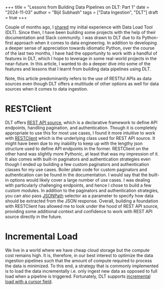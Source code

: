 +++
title = "Lessons from Building Data Pipelines on DLT: Part 1"
date = "2024-11-03"
author = "Bijil Subhash"
tags = ["Data Ingestion", "DLT"]
draft = true
+++

Couple of months ago, I [shared](https://bijilsubhash.io/blog/exploring-dlt-for-data-ingestion/) my initial experience with Data Load Tool (DLT). Since then, I have been building some projects with the help of their documentation and Slack community. I was drawn to DLT due to its Python-first approach when it comes to data engineering. In addition to developing a deeper sense of appreciation towards idiomatic Python, over the course of the last two months, I have had the opportunity to work with a handful of features in DLT, which I hope to leverage in some real-world projects in the near-future. In this article, I wanted to do a deeper dive into some of the features and lessons that I learnt from building data pipelines using DLT.

Note, this article predominantly refers to the use of RESTful APIs as data sources even though DLT offers a multitude of other options as well for data sources when it comes to data ingestion.

# RESTClient

DLT offers [REST API source](https://dlthub.com/docs/devel/dlt-ecosystem/verified-sources/rest_api/basic), which is a declarative framework to define API endpoints, handling pagination, and authentication. Though it is completely appropriate to use this for most use cases, I found it more intuitive to work with [RESTClient](https://dlthub.com/docs/devel/general-usage/http/rest-client) which is the underlying class used for REST API source. It might have been due to my inability to keep up with the lengthy json structure used to define API endpoints in the former. RESTClient on the other hand was slightly more Pythonic, at least that was my impression of it. It also comes with built-in paginators and authentication strategies even though I ended up building a few custom paginators and authentication classes for my use cases. Boiler plate code for custom paginators and authentication can be found in the documentation. I would say that the built-in options would likely cover a large number of use cases. I was dealing with particularly challenging endpoints, and hence I chose to build a few custom modules. In addition to the paginators and authentication strategies, you can also pass [JSONPath](https://github.com/h2non/jsonpath-ng?tab=readme-ov-file#jsonpath-syntax) selector as a parameter to specify how data should be extracted from the JSON response.  Overall, building a foundation with RESTClient has allowed me to look under the hood of REST API source, providing some additional context and confidence to work with REST API source directly in the future.

# Incremental Load

We live in a world where we have cheap cloud storage but the compute cost remains high. It is, therefore, in our best interest to optimize the data ingestion pipelines such that the amount of compute required to process the data is minimized. To this end, a strategy that is commonly implemented is to load the data incrementally i.e. only ingest new data as opposed to full load when a pipeline is triggered. Fortunately, DLT supports [incremental load with a cursor field](https://dlthub.com/docs/general-usage/incremental-loading#incremental-loading-with-a-cursor-field). 